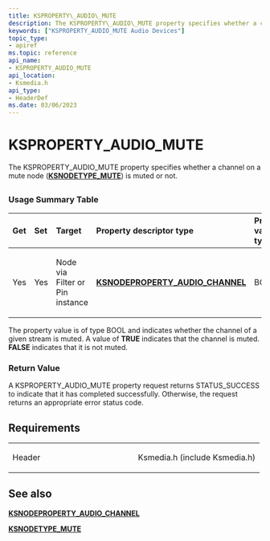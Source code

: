 ```yaml
---
title: KSPROPERTY\_AUDIO\_MUTE
description: The KSPROPERTY\_AUDIO\_MUTE property specifies whether a channel on a mute node (KSNODETYPE\_MUTE) is muted or not.
keywords: ["KSPROPERTY_AUDIO_MUTE Audio Devices"]
topic_type:
- apiref
ms.topic: reference
api_name:
- KSPROPERTY_AUDIO_MUTE
api_location:
- Ksmedia.h
api_type:
- HeaderDef
ms.date: 03/06/2023
---
```



# KSPROPERTY\_AUDIO\_MUTE


The KSPROPERTY\_AUDIO\_MUTE property specifies whether a channel on a mute node ([**KSNODETYPE\_MUTE**](ksnodetype-mute.md)) is muted or not.

## <span id="ddk_ksproperty_audio_mute_ks"></span><span id="DDK_KSPROPERTY_AUDIO_MUTE_KS"></span>


### <span id="Usage_Summary_Table"></span><span id="usage_summary_table"></span><span id="USAGE_SUMMARY_TABLE"></span>Usage Summary Table

<table>
<colgroup>
<col width="20%" />
<col width="20%" />
<col width="20%" />
<col width="20%" />
<col width="20%" />
</colgroup>
<thead>
<tr class="header">
<th align="left">Get</th>
<th align="left">Set</th>
<th align="left">Target</th>
<th align="left">Property descriptor type</th>
<th align="left">Property value type</th>
</tr>
</thead>
<tbody>
<tr class="odd">
<td align="left"><p>Yes</p></td>
<td align="left"><p>Yes</p></td>
<td align="left"><p>Node via Filter or Pin instance</p></td>
<td align="left"><a href="/windows-hardware/drivers/ddi/ksmedia/ns-ksmedia-ksnodeproperty_audio_channel" data-raw-source="[&lt;strong&gt;KSNODEPROPERTY_AUDIO_CHANNEL&lt;/strong&gt;](/windows-hardware/drivers/ddi/ksmedia/ns-ksmedia-ksnodeproperty_audio_channel)"><strong>KSNODEPROPERTY_AUDIO_CHANNEL</strong></a></td>
<td align="left"><p>BOOL</p></td>
</tr>
</tbody>
</table>

 

The property value is of type BOOL and indicates whether the channel of a given stream is muted. A value of **TRUE** indicates that the channel is muted. **FALSE** indicates that it is not muted.

### <span id="Return_Value"></span><span id="return_value"></span><span id="RETURN_VALUE"></span>Return Value

A KSPROPERTY\_AUDIO\_MUTE property request returns STATUS\_SUCCESS to indicate that it has completed successfully. Otherwise, the request returns an appropriate error status code.

## Requirements

<table>
<colgroup>
<col width="50%" />
<col width="50%" />
</colgroup>
<tbody>
<tr class="odd">
<td align="left"><p>Header</p></td>
<td align="left">Ksmedia.h (include Ksmedia.h)</td>
</tr>
</tbody>
</table>

## <span id="see_also"></span>See also


[**KSNODEPROPERTY\_AUDIO\_CHANNEL**](/windows-hardware/drivers/ddi/ksmedia/ns-ksmedia-ksnodeproperty_audio_channel)

[**KSNODETYPE\_MUTE**](ksnodetype-mute.md)

